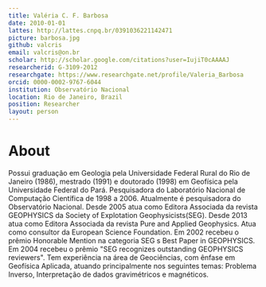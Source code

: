 ```yaml
---
title: Valéria C. F. Barbosa
date: 2010-01-01
lattes: http://lattes.cnpq.br/0391036221142471
picture: barbosa.jpg
github: valcris
email: valcris@on.br
scholar: http://scholar.google.com/citations?user=IujiT0cAAAAJ
researcherid: G-3109-2012
researchgate: https://www.researchgate.net/profile/Valeria_Barbosa
orcid: 0000-0002-9767-6044
institution: Observatório Nacional
location: Rio de Janeiro, Brazil
position: Researcher
layout: person
---
```


# About

Possui graduação em Geologia pela Universidade Federal Rural do Rio de Janeiro
(1986), mestrado (1991) e doutorado (1998) em Geofísica pela Universidade
Federal do Pará. Pesquisadora do Laboratório Nacional de Computação Científica
de 1998 a 2006. Atualmente é pesquisadora do Observatório Nacional. Desde 2005
atua como Editora Associada da revista GEOPHYSICS da Society of Explotation
Geophysicists(SEG). Desde 2013 atua como Editora Associada da revista Pure and
Applied Geophysics. Atua como consultor da European Science Foundation. Em 2002
recebeu o prêmio Honorable Mention na categoria SEG s Best Paper in GEOPHYSICS.
Em 2004 recebeu o prêmio "SEG recognizes outstanding GEOPHYSICS reviewers". Tem
experiência na área de Geociências, com ênfase em Geofísica Aplicada, atuando
principalmente nos seguintes temas: Problema Inverso, Interpretação de dados
gravimétricos e magnéticos.
